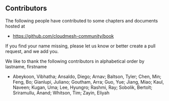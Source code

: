## Contributors


The following people have contributed to some chapters and documents
hosted at 

* <https://github.com/cloudmesh-community/book>

If you find your name missing, please let us know or better
create a pull request, and we add you.

We like to thank the following contributors in alphabetical order by
lastname, firstname

* Abeykoon, Vibhatha;
  Ansaldo, Diego;
  Arnav;
  Baltson, Tyler;
  Chen, Min;
  Feng, Bo;
  Gianlupi, Juliano;
  Goutham, Arra;
  Guo, Yue;
  Jiang, Miao;
  Kaul, Naveen;
  Kugan, Uma;
  Lee, Hyungro;
  Rashmi, Ray;
  Sobolik, Bertolt;
  Sriramullu, Anand;
  Whitson, Tim; 
  Zayin, Eliyah



